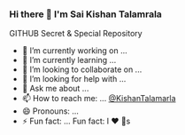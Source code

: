 ### Hi there 👋 I'm Sai Kishan Talamrala

GITHUB Secret & Special Repository

<!--
**SaiTalamarla/SaiTalamarla** is a ✨ _special_ ✨ repository because its `README.md` (this file) appears on your GitHub profile.

Here are some ideas to get you started:
-->
- 🔭 I’m currently working on ...
- 🌱 I’m currently learning ...
- 👯 I’m looking to collaborate on ...
- 🤔 I’m looking for help with ...
- 💬 Ask me about ...
- 📫 How to reach me: ... [@KishanTalamarla](https://twitter.com/kishantalamarla)
- 😄 Pronouns: ...
- ⚡ Fun fact: ... Fun fact: I :heart: :girl:s 



